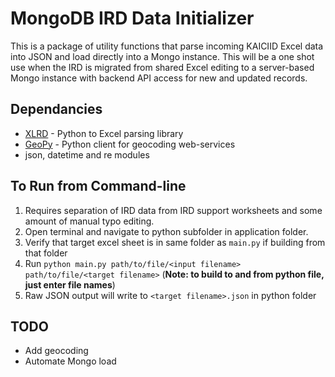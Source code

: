 MongoDB IRD Data Initializer
==========
This is a package of utility functions that parse incoming KAICIID Excel data into JSON and load directly into a Mongo instance. This will be a one shot use when the IRD is migrated from shared Excel editing to a server-based Mongo instance with backend API access for new and updated records.

## Dependancies
-	[XLRD](http://www.python-excel.org/) - Python to Excel parsing library
-	[GeoPy](https://github.com/geopy/geopy) - Python client for geocoding web-services
-	json, datetime and re modules
 
## To Run from Command-line
1.	Requires separation of IRD data from IRD support worksheets and some amount of manual typo editing.	
2.	Open terminal and navigate to python subfolder in application folder.
3.	Verify that target excel sheet is in same folder as `main.py` if building from that folder
4.	Run ```python main.py path/to/file/<input filename> path/to/file/<target filename>``` (**Note: to build to and from python file, just enter file names**)
5.	Raw JSON output will write to `<target filename>.json` in python folder

## TODO
-	Add geocoding
-	Automate Mongo load
